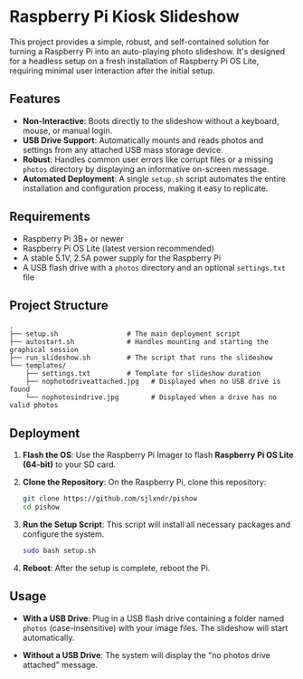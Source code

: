 # Raspberry Pi Kiosk Slideshow

This project provides a simple, robust, and self-contained solution for turning a Raspberry Pi into an auto-playing photo slideshow. It's designed for a headless setup on a fresh installation of Raspberry Pi OS Lite, requiring minimal user interaction after the initial setup.

## Features

  * **Non-Interactive**: Boots directly to the slideshow without a keyboard, mouse, or manual login.
  * **USB Drive Support**: Automatically mounts and reads photos and settings from any attached USB mass storage device.
  * **Robust**: Handles common user errors like corrupt files or a missing `photos` directory by displaying an informative on-screen message.
  * **Automated Deployment**: A single `setup.sh` script automates the entire installation and configuration process, making it easy to replicate.

## Requirements

  * Raspberry Pi 3B+ or newer
  * Raspberry Pi OS Lite (latest version recommended)
  * A stable 5.1V, 2.5A power supply for the Raspberry Pi
  * A USB flash drive with a `photos` directory and an optional `settings.txt` file

## Project Structure

```
.
├── setup.sh                 # The main deployment script
├── autostart.sh             # Handles mounting and starting the graphical session
├── run_slideshow.sh         # The script that runs the slideshow
└── templates/
    ├── settings.txt         # Template for slideshow duration
    ├── nophotodriveattached.jpg   # Displayed when no USB drive is found
    └── nophotosindrive.jpg        # Displayed when a drive has no valid photos
```

## Deployment

1.  **Flash the OS**: Use the Raspberry Pi Imager to flash **Raspberry Pi OS Lite (64-bit)** to your SD card.

2.  **Clone the Repository**: On the Raspberry Pi, clone this repository:

    ```bash
    git clone https://github.com/sjlxndr/pishow
    cd pishow
    ```

3.  **Run the Setup Script**: This script will install all necessary packages and configure the system.

    ```bash
    sudo bash setup.sh
    ```

4.  **Reboot**: After the setup is complete, reboot the Pi.

## Usage

  * **With a USB Drive**: Plug in a USB flash drive containing a folder named `photos` (case-insensitive) with your image files. The slideshow will start automatically.

  * **Without a USB Drive**: The system will display the "no photos drive attached" message.
